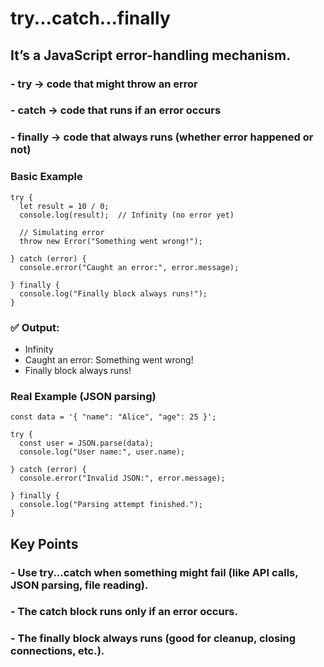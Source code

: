 # try...catch...finally

## It’s a JavaScript error-handling mechanism.

### - try → code that might throw an error

### - catch → code that runs if an error occurs

### - finally → code that always runs (whether error happened or not)

### Basic Example
```
try {
  let result = 10 / 0;
  console.log(result);  // Infinity (no error yet)
  
  // Simulating error
  throw new Error("Something went wrong!");
  
} catch (error) {
  console.error("Caught an error:", error.message);
  
} finally {
  console.log("Finally block always runs!");
}
```

### ✅ Output:

 - Infinity
 - Caught an error: Something went wrong!
 - Finally block always runs!

### Real Example (JSON parsing)
```
const data = '{ "name": "Alice", "age": 25 }';

try {
  const user = JSON.parse(data);
  console.log("User name:", user.name);
  
} catch (error) {
  console.error("Invalid JSON:", error.message);
  
} finally {
  console.log("Parsing attempt finished.");
}
```

## Key Points
### - Use try...catch when something might fail (like API calls, JSON parsing, file reading).
### - The catch block runs only if an error occurs.
### - The finally block always runs (good for cleanup, closing connections, etc.).
